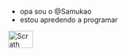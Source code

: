 - opa sou o @Samukao
- estou apredendo a programar 

<div>
<img align="center" alt="Scrath" height="35" width="50" src="https://img.shields.io/badge/Scratch-4D97FF?style=for-the-badge&logo=Scratch&logoColor=white">
  </div><br>
